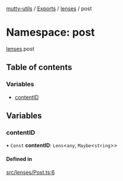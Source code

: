 [mutty-utils](../README.md) / [Exports](../modules.md) / [lenses](lenses.md) / post

# Namespace: post

[lenses](lenses.md).post

## Table of contents

### Variables

- [contentID](lenses.post.md#contentid)

## Variables

### contentID

• `Const` **contentID**: `Lens`<`any`, `Maybe`<`string`\>\>

#### Defined in

[src/lenses/Post.ts:6](https://github.com/jonlaing/mutty-utils/blob/d7d0eb8/src/lenses/Post.ts#L6)
